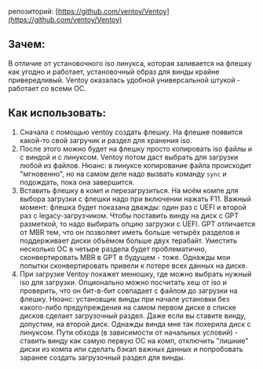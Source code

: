 репозиторий: [https://github.com/ventoy/Ventoy](https://github.com/ventoy/Ventoy)

## Зачем:
В отличие от установочного iso линукса, которая заливается на флешку как угодно и работает, установочный образ для винды крайне привередливый.
Ventoy оказалась удобной универсальной штукой - работает со всеми ОС.

## Как использовать:

1. Сначала с помощью ventoy создать флешку. На флешке появится какой-то свой загручик и раздел для хранения iso.
2. После этого можно будeт на флешку  просто копировать iso файлы и с виндой и с линуксом. Ventoy потом даст выбрать для загрузки любой из файлов. Нюанс: в линуксе копирование  файла происходит "мгновенно", но на самом деле надо вызвать команду `sync` и подождать, пока она завершится.
3. Вставить флешку в комп и перезагрузиться. На моём компе для выбора загрузки с флешки надо при включении нажать F11. Важный момент: флешка будет показана дважды: один раз с UEFI и второй раз с legacy-загрузчиком. Чтобы поставить винду на диск с GPT разметкой, то надо выбирать опцию загрузки с UEFI. GPT отличается от MBR тем, что он позволяет иметь больше четырёх разделов и поддерживает диски объёмом больше двух терабайт. Уместить несколько ОС в четыре раздела будет проблематично, сконвертировать MBR в GPT в будущем - тоже. Однажды мои попытки сконвертировать привели к потере всех данных на диске.
4. При загрузке Ventoy покажет менюшку, где можно выбрать нужный iso для загрузки. Опционально можно посчитать хеш от iso и проверить, что он бит-в-бит совпадает с файлом до загрузки на флешку. Нюанс: установщик винды при начале установки без какого-либо предупреждения на самом первом диске в списке дисков сделает загрузочный раздел. Даже если вы ставите винду, допустим, на второй диск. Однажды винда мне так похерила диск с линуксом. Пути обхода (в зависимости от начальных условий) - ставить винду как самую первую ОС на комп, отключить "лишние" диски из компа или сделать бэкап важных данных и попробовать заранее создать загрузочный раздел для винды.